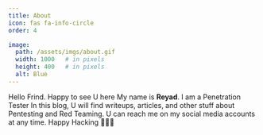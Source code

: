 ```yaml
---
title: About
icon: fas fa-info-circle
order: 4

image:
  path: /assets/imgs/about.gif
  width: 1000   # in pixels
  height: 400   # in pixels
  alt: Blue
---
```


Hello Frind. Happy to see U here 
My name is **Reyad**. I am a Penetration Tester
In this blog, U will find writeups, articles, and other stuff about Pentesting and Red Teaming. U can reach me on my social media accounts at any time. 
Happy Hacking ✌🏻🖤
